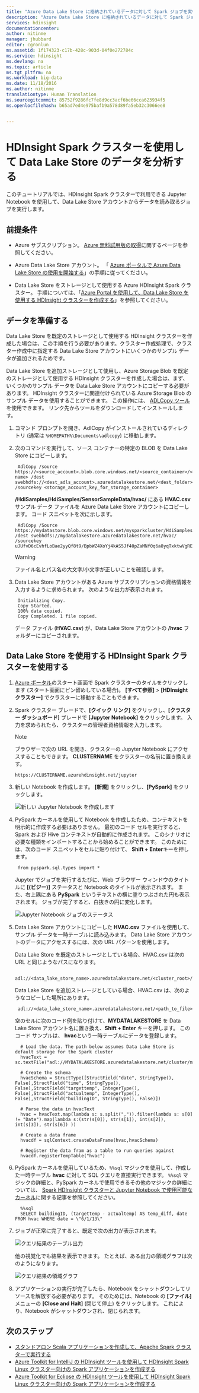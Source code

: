 ```yaml
---
title: "Azure Data Lake Store に格納されているデータに対して Spark ジョブを実行する | Microsoft Docs"
description: "Azure Data Lake Store に格納されているデータに対して Spark ジョブを実行する"
services: hdinsight
documentationcenter: 
author: nitinme
manager: jhubbard
editor: cgronlun
ms.assetid: 1f174323-c17b-428c-903d-04f0e272784c
ms.service: hdinsight
ms.devlang: na
ms.topic: article
ms.tgt_pltfrm: na
ms.workload: big-data
ms.date: 11/18/2016
ms.author: nitinme
translationtype: Human Translation
ms.sourcegitcommit: 85752f9286fc7fe8d9cc3acf6be66cca623934f5
ms.openlocfilehash: b65ad7ed4e975bafb9a578d89fa5eb32c3066ee8


---
```


# <a name="use-hdinsight-spark-cluster-to-analyze-data-in-data-lake-store"></a>HDInsight Spark クラスターを使用して Data Lake Store のデータを分析する

このチュートリアルでは、HDInsight Spark クラスターで利用できる Jupyter Notebook を使用して、Data Lake Store アカウントからデータを読み取るジョブを実行します。

## <a name="prerequisites"></a>前提条件

* Azure サブスクリプション。 [Azure 無料試用版の取得](https://azure.microsoft.com/pricing/free-trial/)に関するページを参照してください。

* Azure Data Lake Store アカウント。 「 [Azure ポータルで Azure Data Lake Store の使用を開始する](../data-lake-store/data-lake-store-get-started-portal.md)」の手順に従ってください。

* Data Lake Store をストレージとして使用する Azure HDInsight Spark クラスター。 手順については、「[Azure Portal を使用して、Data Lake Store を使用する HDInsight クラスターを作成する](../data-lake-store/data-lake-store-hdinsight-hadoop-use-portal.md)」を参照してください。

## <a name="prepare-the-data"></a>データを準備する

Data Lake Store を既定のストレージとして使用する HDInsight クラスターを作成した場合は、この手順を行う必要があります。クラスター作成処理で、クラスター作成中に指定する Data Lake Store アカウントにいくつかのサンプル データが追加されるためです。

Data Lake Store を追加ストレージとして使用し、Azure Storage Blob を既定のストレージとして使用する HDInsight クラスターを作成した場合は、まず、いくつかのサンプル データを Data Lake Store アカウントにコピーする必要があります。 HDInsight クラスターに関連付けられている Azure Storage Blob のサンプル データを使用することができます。 この操作には、 [ADLCopy ツール](http://aka.ms/downloadadlcopy) を使用できます。 リンク先からツールをダウンロードしてインストールします。

1. コマンド プロンプトを開き、AdlCopy がインストールされているディレクトリ (通常は `%HOMEPATH%\Documents\adlcopy`) に移動します。

2. 次のコマンドを実行して、ソース コンテナーの特定の BLOB を Data Lake Store にコピーします。

        AdlCopy /source https://<source_account>.blob.core.windows.net/<source_container>/<blob name> /dest swebhdfs://<dest_adls_account>.azuredatalakestore.net/<dest_folder>/ /sourcekey <storage_account_key_for_storage_container>

    **/HdiSamples/HdiSamples/SensorSampleData/hvac/** にある **HVAC.csv** サンプル データ ファイルを Azure Data Lake Store アカウントにコピーします。 コード スニペットを次に示します。

        AdlCopy /Source https://mydatastore.blob.core.windows.net/mysparkcluster/HdiSamples/HdiSamples/SensorSampleData/hvac/HVAC.csv /dest swebhdfs://mydatalakestore.azuredatalakestore.net/hvac/ /sourcekey uJUfvD6cEvhfLoBae2yyQf8t9/BpbWZ4XoYj4kAS5Jf40pZaMNf0q6a8yqTxktwVgRED4vPHeh/50iS9atS5LQ==

   > [!WARNING]
   > ファイル名とパス名の大文字/小文字が正しいことを確認します。
   >
   >
3. Data Lake Store アカウントがある Azure サブスクリプションの資格情報を入力するように求められます。 次のような出力が表示されます。

        Initializing Copy.
        Copy Started.
        100% data copied.
        Copy Completed. 1 file copied.

    データ ファイル (**HVAC.csv**) が、Data Lake Store アカウントの **/hvac** フォルダーにコピーされます。

## <a name="use-an-hdinsight-spark-cluster-with-data-lake-store"></a>Data Lake Store を使用する HDInsight Spark クラスターを使用する

1. [Azure ポータル](https://portal.azure.com/)のスタート画面で Spark クラスターのタイルをクリックします (スタート画面にピン留めしている場合)。 **[すべて参照]** > **[HDInsight クラスター]** でクラスターに移動することもできます。

2. Spark クラスター ブレードで、**[クイック リンク]** をクリックし、**[クラスター ダッシュボード]** ブレードで **[Jupyter Notebook]** をクリックします。 入力を求められたら、クラスターの管理者資格情報を入力します。

   > [!NOTE]
   > ブラウザーで次の URL を開き、クラスターの Jupyter Notebook にアクセスすることもできます。 **CLUSTERNAME** をクラスターの名前に置き換えます。
   >
   > `https://CLUSTERNAME.azurehdinsight.net/jupyter`
   >
   >

3. 新しい Notebook を作成します。 **[新規]** をクリックし、**[PySpark]** をクリックします。

    ![新しい Jupyter Notebook を作成します](./media/hdinsight-apache-spark-use-with-data-lake-store/hdispark.note.jupyter.createnotebook.png "Create a new Jupyter notebook")

4. PySpark カーネルを使用して Notebook を作成したため、コンテキストを明示的に作成する必要はありません。 最初のコード セルを実行すると、Spark および Hive コンテキストが自動的に作成されます。 このシナリオに必要な種類をインポートすることから始めることができます。 このためには、次のコード スニペットをセルに貼り付けて、 **Shift + Enter**キーを押します。

        from pyspark.sql.types import *

    Jupyter でジョブを実行するたびに、Web ブラウザー ウィンドウのタイトルに **[(ビジー)]** ステータスと Notebook のタイトルが表示されます。 また、右上隅にある **PySpark** というテキストの横に塗りつぶされた円も表示されます。 ジョブが完了すると、白抜きの円に変化します。

     ![Jupyter Notebook ジョブのステータス](./media/hdinsight-apache-spark-use-with-data-lake-store/hdispark.jupyter.job.status.png "Status of a Jupyter notebook job")

5. Data Lake Store アカウントにコピーした **HVAC.csv** ファイルを使用して、サンプル データを一時テーブルに読み込みます。 Data Lake Store アカウントのデータにアクセスするには、次の URL パターンを使用します。

    Data Lake Store を既定のストレージとしている場合、HVAC.csv は次の URL と同じようなパスになります。

         adl://<data_lake_store_name>.azuredatalakestore.net/<cluster_root>/HdiSamples/HdiSamples/SensorSampleData/hvac/HVAC.csv

    Data Lake Store を追加ストレージとしている場合、HVAC.csv は、次のようなコピーした場所にあります。

        adl://<data_lake_store_name>.azuredatalakestore.net/<path_to_file>

     空のセルに次のコード例を貼り付けて、**MYDATALAKESTORE** を Data Lake Store アカウント名に置き換え、**Shift + Enter** キーを押します。 このコード サンプルは、 **hvac**という一時テーブルにデータを登録します。

         # Load the data. The path below assumes Data Lake Store is default storage for the Spark cluster
         hvacText = sc.textFile("adl://MYDATALAKESTORE.azuredatalakestore.net/cluster/mysparkcluster/HdiSamples/HdiSamples/SensorSampleData/hvac/HVAC.csv")

         # Create the schema
         hvacSchema = StructType([StructField("date", StringType(), False),StructField("time", StringType(), False),StructField("targettemp", IntegerType(), False),StructField("actualtemp", IntegerType(), False),StructField("buildingID", StringType(), False)])

         # Parse the data in hvacText
         hvac = hvacText.map(lambda s: s.split(",")).filter(lambda s: s[0] != "Date").map(lambda s:(str(s[0]), str(s[1]), int(s[2]), int(s[3]), str(s[6]) ))

         # Create a data frame
         hvacdf = sqlContext.createDataFrame(hvac,hvacSchema)

         # Register the data fram as a table to run queries against
         hvacdf.registerTempTable("hvac")

6. PySpark カーネルを使用しているため、`%%sql` マジックを使用して、作成した一時テーブル **hvac** に対して SQL クエリを直接実行できます。 `%%sql` マジックの詳細と、PySpark カーネルで使用できるその他のマジックの詳細については、 [Spark HDInsight クラスターと Jupyter Notebook で使用可能なカーネル](hdinsight-apache-spark-jupyter-notebook-kernels.md#why-should-i-use-the-pyspark-or-spark-kernels)に関する記事を参照してください。

         %%sql
         SELECT buildingID, (targettemp - actualtemp) AS temp_diff, date FROM hvac WHERE date = \"6/1/13\"

7. ジョブが正常に完了すると、既定で次の出力が表示されます。

      ![クエリ結果のテーブル出力](./media/hdinsight-apache-spark-use-with-data-lake-store/tabular.output.png "Table output of query result")

     他の視覚化でも結果を表示できます。 たとえば、ある出力の領域グラフは次のようになります。

     ![クエリ結果の領域グラフ](./media/hdinsight-apache-spark-use-with-data-lake-store/area.output.png "Area graph of query result")

8. アプリケーションの実行が完了したら、Notebook をシャットダウンしてリソースを解放する必要があります。 そのためには、Notebook の **[ファイル]** メニューの **[Close and Halt]** (閉じて停止) をクリックします。 これにより、Notebook がシャットダウンされ、閉じられます。


## <a name="next-steps"></a>次のステップ

* [スタンドアロン Scala アプリケーションを作成して、Apache Spark クラスターで実行する](hdinsight-apache-spark-create-standalone-application.md)
* [Azure Toolkit for IntelliJ の HDInsight ツールを使用して HDInsight Spark Linux クラスター向けの Spark アプリケーションを作成する](hdinsight-apache-spark-intellij-tool-plugin.md)
* [Azure Toolkit for Eclipse の HDInsight ツールを使用して HDInsight Spark Linux クラスター向けの Spark アプリケーションを作成する](hdinsight-apache-spark-eclipse-tool-plugin.md)


<!--HONumber=Nov16_HO4-->



